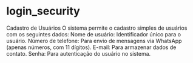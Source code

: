 # login_security
Cadastro de Usuários O sistema permite o cadastro simples de usuários com os seguintes dados:  Nome de usuário: Identificador único para o usuário. Número de telefone: Para envio de mensagens via WhatsApp (apenas números, com 11 dígitos). E-mail: Para armazenar dados de contato. Senha: Para autenticação do usuário no sistema.
